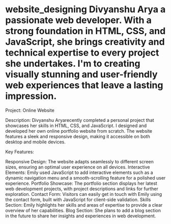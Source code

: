 # website_designing Divyanshu Arya a passionate web developer. With a strong foundation in HTML, CSS, and JavaScript, she brings creativity and technical expertise to every project she undertakes. I'm to creating visually stunning and user-friendly web experiences that leave a lasting impression.

Project: Online  Website

Description:
Divyanshu Aryarecently completed a personal project that showcases her skills in HTML, CSS, and JavaScript. I designed and developed her own online portfolio website from scratch. The website features a sleek and responsive design, making it accessible on both desktop and mobile devices.

Key Features:

Responsive Design: The website adapts seamlessly to different screen sizes, ensuring an optimal user experience on all devices.
Interactive Elements: Emily used JavaScript to add interactive elements such as a dynamic navigation menu and a smooth-scrolling feature for a polished user experience.
Portfolio Showcase: The portfolio section displays her latest web development projects, with project descriptions and links for further exploration.
Contact Form: Visitors can easily get in touch with Emily using the contact form, built with JavaScript for client-side validation.
Skills Section: Emily highlights her skills and areas of expertise to provide a clear overview of her capabilities.
Blog Section: She plans to add a blog section in the future to share her insights and experiences in web development.
